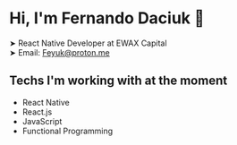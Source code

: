 # Hi, I'm Fernando Daciuk 👋

➤ React Native Developer at EWAX Capital  
➤ Email: Feyuk@proton.me  

## Techs I'm working with at the moment

- React Native
- React.js
- JavaScript
- Functional Programming
